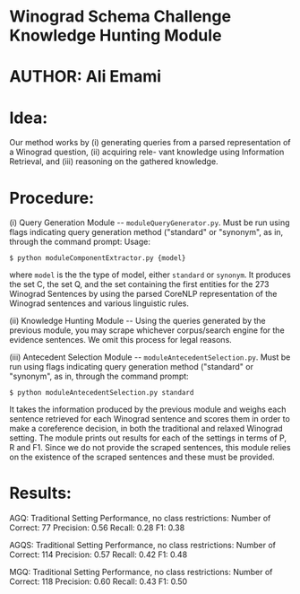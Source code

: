 # Winograd Schema Challenge Knowledge Hunting Module
# AUTHOR: Ali Emami

# Idea: 

Our  method  works  by  (i)  generating  queries  from  a  parsed  representation
of  a  Winograd  question,  (ii)  acquiring  rele- vant  knowledge  using  Information  Retrieval, and (iii) reasoning on the gathered knowledge.

# Procedure:

(i) Query Generation Module -- `moduleQueryGenerator.py`. Must be run using flags indicating query generation method ("standard" or "synonym", as in, through the command prompt:
Usage:

   `$ python moduleComponentExtractor.py {model}`
   
   where `model` is the the type of model, either `standard` or `synonym`. It produces the set C, the set Q, and the set containing the first entities for the 273 Winograd Sentences by using the parsed CoreNLP representation of the Winograd sentences and various linguistic rules.

(ii) Knowledge Hunting Module -- Using the queries generated by the previous module, you may scrape whichever corpus/search engine for the evidence sentences. We omit this process for legal reasons. 

(iii) Antecedent Selection Module -- `moduleAntecedentSelection.py`. Must be run using flags indicating query generation method ("standard" or "synonym", as in, through the command prompt: 

`$ python moduleAntecedentSelection.py standard`

It takes the information produced by the previous module and weighs each sentence retrieved for each Winograd sentence and scores them in order to make a coreference decision, in both the traditional and relaxed Winograd setting. The module prints out results for each of the settings in terms of P, R and F1. Since we do not provide the scraped sentences, this module relies on the existence of the scraped sentences and these must be provided.

# Results:

AGQ:
Traditional Setting Performance, no class restrictions: 
Number of Correct: 77
Precision: 0.56
Recall: 0.28
F1: 0.38


AGQS:
Traditional Setting Performance, no class restrictions: 
Number of Correct: 114
Precision: 0.57
Recall: 0.42
F1: 0.48


MGQ:
Traditional Setting Performance, no class restrictions: 
Number of Correct: 118
Precision: 0.60
Recall: 0.43
F1: 0.50


